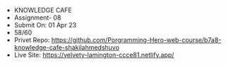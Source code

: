 * KNOWLEDGE CAFE
* Assignment- 08
* Submit On: 01 Apr 23
* 58/60
* Privet Repo: https://github.com/Porgramming-Hero-web-course/b7a8-knowledge-cafe-shakilahmedshuvo
* Live Site: https://velvety-lamington-ccce81.netlify.app/